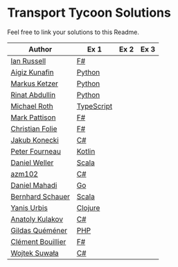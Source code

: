 # Transport Tycoon Solutions

Feel free to link your solutions to this Readme.

| Author                                               | Ex 1                                                                                                 | Ex 2 | Ex 3 |
| ---------------------------------------------------- | ---------------------------------------------------------------------------------------------------- | ---- | ---- |
| [Ian Russell](https://github.com/ijrussell)          | [F#](https://github.com/ijrussell/TransportTycoon/blob/master/recursive.fs)                          |      |      |
| [Aigiz Kunafin](https://github.com/AigizK)           | [Python](https://github.com/Softwarepark/exercises/tree/master/transport-tycoon/aigizk)              |      |      |
| [Markus Ketzer](https://github.com/marketzer)        | [Python](https://github.com/Softwarepark/exercises/tree/master/transport-tycoon/marketzer)           |      |      |
| [Rinat Abdullin](https://github.com/abdullin)        | [Python](https://github.com/Softwarepark/exercises/blob/master/transport-tycoon/abdullin/ex_1.py)    |      |      |
| [Michael Roth](https://github.com/mrothNET)          | [TypeScript](https://github.com/mrothNET/transport-tycoon-exercises)                                 |      |      |
| [Mark Pattison](https://github.com/markpattison)     | [F#](https://github.com/markpattison/transport-tycoon-kata)                                          |      |      |
| [Christian Folie](https://twitter.com/Folienmaster)  | [F#](https://github.com/Nagelfar/exercises/blob/master/transport-tycoon/cfolie/Exercise1.fs)         |      |      |
| [Jakub Konecki](https://github.com/jkonecki)         | [C#](https://github.com/jkonecki/SoftwarePark/tree/master/TransportTycoon)                           |      |      |
| [Peter Fourneau](https://github.com/pfournea)        | [Kotlin](https://github.com/pfournea/transport-tycoon)                                               |      |      |
| [Daniel Weller](https://github.com/danielweller-swp) | [Scala](https://github.com/danielweller-swp/transport-tycoon/tree/master/ex1)                        |      |      |
| [azm102](https://github.com/azm102)                  | [C#](https://github.com/azm102/exercises/tree/master/TransportTycoon1)                               |      |      |
| [Daniel Mahadi](https://github.com/danielmahadi)     | [Go](https://github.com/danielmahadi/transport-tycoon-go/blob/master/main.go)                        |      |      |
| [Bernhard Schauer](https://github.com/beschauer)     | [Scala](https://github.com/beschauer/softwarepark-exercises/blob/master/transport-tycoon/main.scala) |      |      |
| [Yanis Urbis](https://github.com/yanisurbis)         | [Clojure](https://github.com/yanisurbis/transport-tycoon)                                            |      |      |
| [Anatoly Kulakov](https://github.com/AnatolyKulakov) | [C#](https://github.com/AnatolyKulakov/TransportTycoon/blob/master/src/TransportTycoon/Program.cs)   |      |      |
| [Gildas Quéméner](https://github.com/gquemener)      | [PHP](https://github.com/gquemener/TransportTycoon)                                                  |      |      |
| [Clément Bouillier](https://twitter.com/clem_bouillier)| [F#](https://github.com/devcrafting/TransportTycoon-DDD-ES/tree/Exercice1)                        |      |      |
| [Wojtek Suwała](https://github.com/wojteksuwala)     | [C#](https://github.com/wojteksuwala/DDD_SoftwarePark_Exercises/tree/master/Ex001_Transport_Tycoon)  |      |      |
